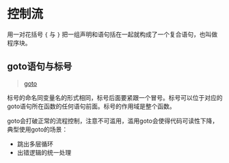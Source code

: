 # 控制流

用一对花括号 `{` 与 `}` 把一组声明和语句括在一起就构成了一个复合语句，也叫做程序块。

## goto语句与标号

> [goto](./054-goto.c)

标号的命名同变量名的形式相同，标号后面要紧跟一个冒号。标号可以位于对应的goto语句所在函数的任何语句前面。标号的作用域是整个函数。

goto会打破正常的流程控制，注意不可滥用，滥用goto会使得代码可读性下降，典型使用goto的场景：

- 跳出多层循环
- 出错逻辑的统一处理
